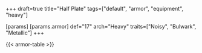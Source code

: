 +++
draft=true
title="Half Plate"
tags=["default", "armor", "equipment", "heavy"]

[params]
  [params.armor]
    def="17"
    arch="Heavy"
    traits=["Noisy", "Bulwark", "Metallic"]
+++

{{< armor-table >}}


